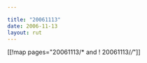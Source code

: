 ```yaml
---

title: "20061113"
date: 2006-11-13
layout: rut
---
```


[[!map pages="20061113/* and ! 20061113/*/*"]]
